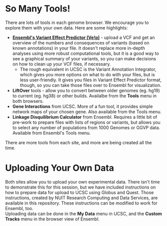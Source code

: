 # So Many Tools!  

There are lots of tools in each genome browser. We encourage you to explore them with your own data. Here are some highlights:
* **[Ensembl's Variant Effect Predictor (Ve!p)](https://useast.ensembl.org/info/docs/tools/vep/index.html)** - upload a VCF and get an overview of the numbers and consequences of variants (based on known annotations) in your file. It doesn't replace more in-depth analyses using more robust computational tools, but it is a good way to see a graphical summary of your variants, so you can make decisions on how to clean up your VCF files, if necessary.
  * The rough equivalent in UCSC is the Variant Annotation Integrator, which gives you more options on what to do with your files, but is less user-friendly. It gives you files in Variant Effect Predictor format, though, so you can take those files over to Ensembl for visualization.
* **LiftOver** tools - allow you to convert between older genomes (eg. hg19) to current (eg. hg38) or other builds. Availalbe from the **Tools** menu in both browsers.  
* **Gene Interactions** from UCSC. More of a fun tool, it provides simple network maps of your chosen gene. Also available from the Tools menu.
* **Linkage Disquilibrium Calculator** from Ensembl. Requires a little bit of pre-work to prepare files with lists of regions or variants, but allows you to select any number of populations from 1000 Genomes or GGVP data. Available from Ensembl's Tools menu.

There are more tools from each site, and more are being created all the time.


# Uploading Your Own Data  
Both sites allow you to upload your own experimental data. There isn't time to demonstrate this for this session, but we have included instructions on how to prepare data for upload to UCSC using Globus and Quest. Those instructions, created by NUIT Research Computing and Data Services, are available in this repository. These instructions can be modified to work for Ensembl, too.  
Uploading data can be done in the **My Data** menu in UCSC, and the **Custom Tracks** menu in the browser view of Ensembl. 
